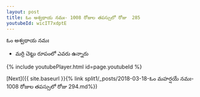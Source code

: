 ```yaml
---
layout: post
title: ఓం అశ్వథాయ నమః- 1008 రోజుల తపస్సులో రోజు  285
youtubeId: wicIT7xdptE
---
```

 
 
 ఓం అశ్వథాయ నమః  
 
 -  మర్రి చెట్టు రూపంలో ఎవరు ఉన్నారు 
 
  
 
  
 
 
 
 
 
 


{% include youtubePlayer.html id=page.youtubeId %}
 
[Next]({{ site.baseurl }}{% link  split1/_posts/2018-03-18-ఓం మహర్షయే నమః- 1008 రోజుల తపస్సులో రోజు  294.md%})
 
